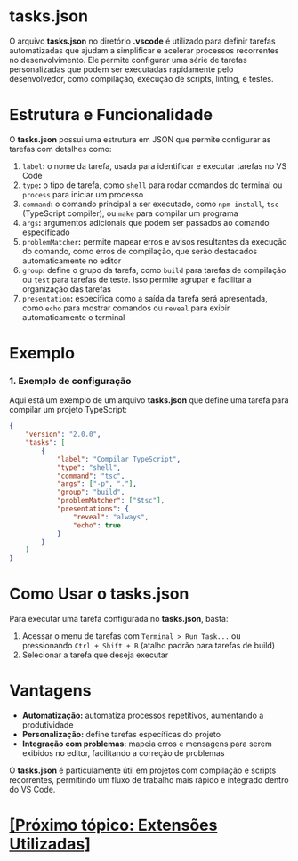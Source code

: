 # tasks.json

O arquivo **tasks.json** no diretório **.vscode** é utilizado para definir tarefas automatizadas que ajudam a simplificar e acelerar processos recorrentes no desenvolvimento. Ele permite configurar uma série de tarefas personalizadas que podem ser executadas rapidamente pelo desenvolvedor, como compilação, execução de scripts, linting, e testes.

# Estrutura e Funcionalidade

O **tasks.json** possui uma estrutura em JSON que permite configurar as tarefas com detalhes como:

1. `label`**:** o nome da tarefa, usada para identificar e executar tarefas no VS Code
2. `type`**:** o tipo de tarefa, como `shell` para rodar comandos do terminal ou `process` para iniciar um processo
3. `command`**:** o comando principal a ser executado, como `npm install`, `tsc` (TypeScript compiler), ou `make` para compilar um programa
4. `args`**:** argumentos adicionais que podem ser passados ao comando especificado
5. `problemMatcher`**:** permite mapear erros e avisos resultantes da execução do comando, como erros de compilação, que serão destacados automaticamente no editor
6. `group`**:** define o grupo da tarefa, como `build` para tarefas de compilação ou `test` para tarefas de teste. Isso permite agrupar e facilitar a organização das tarefas
7. `presentation`**:** especifica como a saída da tarefa será apresentada, como `echo` para mostrar comandos ou `reveal` para exibir automaticamente o terminal

# Exemplo

### 1. Exemplo de configuração

Aqui está um exemplo de um arquivo **tasks.json** que define uma tarefa para compilar um projeto TypeScript:

```JSON
{
    "version": "2.0.0",
    "tasks": [
        {
            "label": "Compilar TypeScript",
            "type": "shell",
            "command": "tsc",
            "args": ["-p", "."],
            "group": "build",
            "problemMatcher": ["$tsc"],
            "presentations": {
                "reveal": "always",
                "echo": true
            }
        }
    ]
}
```

# Como Usar o tasks.json

Para executar uma tarefa configurada no **tasks.json**, basta:

1. Acessar o menu de tarefas com `Terminal > Run Task...` ou pressionando `Ctrl + Shift + B` (atalho padrão para tarefas de build)
2. Selecionar a tarefa que deseja executar

# Vantagens

- **Automatização:** automatiza processos repetitivos, aumentando a produtividade
- **Personalização:** define tarefas específicas do projeto
- **Integração com problemas:** mapeia erros e mensagens para serem exibidos no editor, facilitando a correção de problemas

O **tasks.json** é particulamente útil em projetos com compilação e scripts recorrentes, permitindo um fluxo de trabalho mais rápido e integrado dentro do VS Code.

# [[Próximo tópico: Extensões Utilizadas]](./7-extensoes-utilizadas.md)